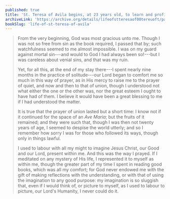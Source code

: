 ```yaml
---
published: true
title: 'St. Teresa of Avila begins, at 23 years old, to learn and profit from mental prayer'
archiveLink: 'https://archive.org/details/lifeofstteresaof00tereuoft/page/21?view=theater'
bookSlug: 'life-of-st-teresa-of-avila'
---
```


> From the very beginning, God was most gracious unto me. Though I was not so free from sin as the book required, I passed that by; such watchfulness seemed to me almost impossible. I was on my guard against mortal sin---and would to God I had always been so!---but I was careless about venial sins, and that was my ruin.
>
> Yet, for all this, at the end of my stay there---I spent nearly nine months in the practice of solitude---our Lord began to comfort me so much in this way of prayer, as in His mercy to raise me to the prayer of quiet, and now and then to that of union, though I understood not what either the one or the other was, nor the great esteem I ought to have had of them. I believe it would have been a great blessing to me if I had understood the matter.
>
> It is true that the prayer of union lasted but a short time: I know not if it continued for the space of an *Ave Maria*; but the fruits of it remained; and they were such that, though I was then not twenty years of age, I seemed to despise the world utterly; and so I remember how sorry I was for those who followed its ways, though only in things lawful.
>
> I used to labour with all my might to imagine Jesus Christ, our Good and our Lord, present within me. And this was the way I prayed. If I meditated on any mystery of His life, I represented it to myself as within me, though the greater part of my time I spent in reading good books, which was all my comfort; for God never endowed me with the gift of making reflections with the understanding, or with that of using the imagination to any good purpose: my imagination is so sluggish that, even if I would think of, or picture to myself, as I used to labour to picture, our Lord's Humanity, I never could do it.